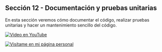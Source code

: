 ## Sección 12 - Documentación y pruebas unitarias

En esta sección veremos cómo documentar el código, realizar pruebas unitarias y hacer un mantenimiento sencillo del código.

[![Video en YouTube](https://img.youtube.com/vi/PMylTgGLwhU/0.jpg)](https://www.youtube.com/watch?v=PMylTgGLwhU)

[![Visítame en mi página personal](https://img.shields.io/badge/-Visítame_en_mi_pagina_personal-black)](https://edwinsaul.com)
